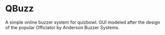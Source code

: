 # QBuzz
A simple online buzzer system for quizbowl. GUI modeled after the design of the popular Officiator by Anderson Buzzer Systems.
